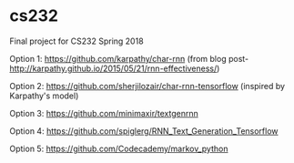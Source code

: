 # cs232

Final project for CS232 Spring 2018

Option 1: https://github.com/karpathy/char-rnn
(from blog post- http://karpathy.github.io/2015/05/21/rnn-effectiveness/)

Option 2: https://github.com/sherjilozair/char-rnn-tensorflow
(inspired by Karpathy's model)

Option 3: https://github.com/minimaxir/textgenrnn

Option 4: https://github.com/spiglerg/RNN_Text_Generation_Tensorflow

Option 5: https://github.com/Codecademy/markov_python
